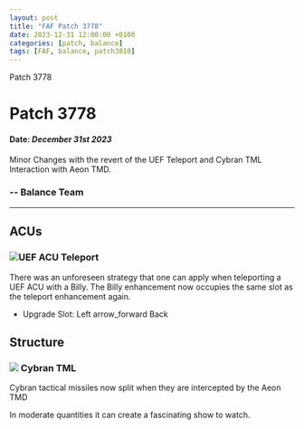 ```yaml
---
layout: post
title: "FAF Patch 3778"
date: 2023-12-31 12:00:00 +0100
categories: [patch, balance]
tags: [FAF, balance, patch3810]
---
```


Patch 3778

# Patch 3778

#### Date: _December 31st 2023_

Minor Changes with the revert of the UEF Teleport and Cybran TML Interaction with Aeon TMD.

### \-- Balance Team

---

## ACUs

### ![](/assets/images/Enhancements/uef/teleport.png)UEF ACU Teleport

There was an unforeseen strategy that one can apply when teleporting a UEF ACU with a Billy. The Billy enhancement now occupies the same slot as the teleport enhancement again.

- Upgrade Slot: Left <span class="material-symbols-outlined">
  arrow_forward
  </span> Back

## Structure

### ![](/assets/images/units/cybran/structure/T2Tml.png) Cybran TML

Cybran tactical missiles now split when they are intercepted by the Aeon TMD

In moderate quantities it can create a fascinating show to watch.
